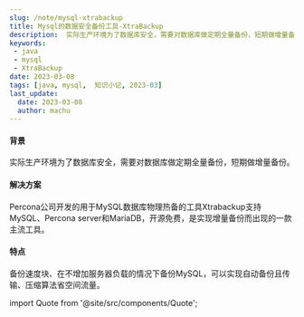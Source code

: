 ```yaml
---
slug: /note/mysql-xtrabackup
title: Mysql的数据安全备份工具-XtraBackup
description:  实际生产环境为了数据库安全，需要对数据库做定期全量备份，短期做增量备份。Percona公司开发的用于MySQL数据库物理热备的工具Xtrabackup支持MySQL、Percona server和MariaDB，开源免费，是实现增量备份而出现的一款主流工具。
keywords:
 - java
 - mysql
 - XtraBackup
date: 2023-03-08
tags: [java, mysql,  知识小记, 2023-03]
last_update:
  date: 2023-03-08
  author: machu
---
```


#### 背景

实际生产环境为了数据库安全，需要对数据库做定期全量备份，短期做增量备份。

#### 解决方案

Percona公司开发的用于MySQL数据库物理热备的工具Xtrabackup支持MySQL、Percona server和MariaDB，开源免费，是实现增量备份而出现的一款主流工具。

#### 特点
备份速度块、在不增加服务器负载的情况下备份MySQL，可以实现自动备份且传输、压缩算法省空间流量。



import Quote from '@site/src/components/Quote';

> <Quote></Quote>
